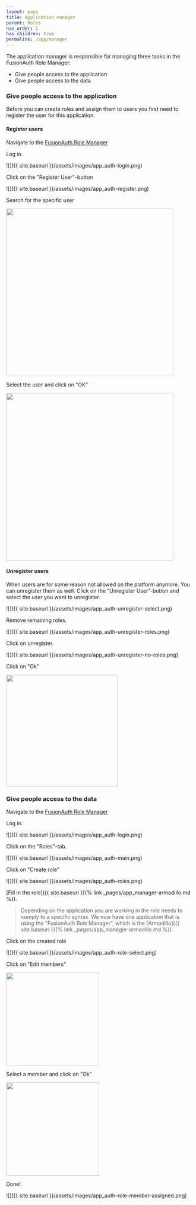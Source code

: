 ```yaml
---
layout: page
title: Application manager
parent: Roles
nav_order: 1
has_children: true 
permalink: /app/manager
---
```


The application manager is responsible for managing three tasks in the FusionAuth Role Manager:

- Give people access to the application
- Give people access to the data

### Give people access to the application
Before you can create roles and assign them to users you first need to register the user for this application.

#### Register users
Navigate to the [FusionAuth Role Manager](https://armadillo-auth.test.molgenis.org)

Log in.

![]({{ site.baseurl }}/assets/images/app_auth-login.png)

Click on the "Register User"-button

![]({{ site.baseurl }}/assets/images/app_auth-register.png)

Search for the specific user

<img src="{{ site.baseurl }}/assets/images/app_auth-register-search.png" width="450rem"/>

Select the user and click on "OK"

<img src="{{ site.baseurl }}/assets/images/app_auth-register-select.png" width="450rem"/>

#### Unregister users
When users are for some reason not allowed on the platform anymore. You can unregister them as well.
Click on the “Unregister User”-button and select the user you want to unregister. 

![]({{ site.baseurl }}/assets/images/app_auth-unregister-select.png)

Remove remaining roles.

![]({{ site.baseurl }}/assets/images/app_auth-unregister-roles.png)

Click on unregister.

![]({{ site.baseurl }}/assets/images/app_auth-unregister-no-roles.png)

Click on "Ok"

<img src="{{ site.baseurl }}/assets/images/app_auth-unregister-ok.png" width="300rem"/>


### Give people access to the data
Navigate to the [FusionAuth Role Manager](https://armadillo-auth.test.molgenis.org)

Log in.

![]({{ site.baseurl }}/assets/images/app_auth-login.png)

Click on the "Roles"-tab.

![]({{ site.baseurl }}/assets/images/app_auth-main.png)

Click on "Create role"

![]({{ site.baseurl }}/assets/images/app_auth-roles.png)

[Fill in the role]({{ site.baseurl }}{% link _pages/app_manager-armadillo.md %}). 

> Depending on the application you are working in the role needs to comply to a specific syntax. 
> We now have one application that is using the "FusionAuth Role Manager", which is the [Armadillo]({{ site.baseurl }}{% link _pages/app_manager-armadillo.md %}).

Click on the created role

![]({{ site.baseurl }}/assets/images/app_auth-role-select.png)

Click on "Edit members"

<img src="{{ site.baseurl }}/assets/images/app_auth-role-members.png" width="250rem"/>

Select a member and click on "Ok"

<img src="{{ site.baseurl }}/assets/images/app_auth-role-member-select.png" width="250rem"/>

Done!

![]({{ site.baseurl }}/assets/images/app_auth-role-member-assigned.png)










